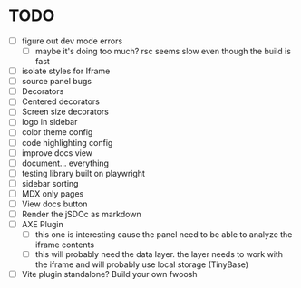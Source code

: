 # TODO

- [ ] figure out dev mode errors
  - [ ] maybe it's doing too much? rsc seems slow even though the build is fast
- [ ] isolate styles for Iframe
- [ ] source panel bugs
- [ ] Decorators
- [ ] Centered decorators
- [ ] Screen size decorators
- [ ] logo in sidebar
- [ ] color theme config
- [ ] code highlighting config
- [ ] improve docs view
- [ ] document... everything
- [ ] testing library built on playwright
- [ ] sidebar sorting
- [ ] MDX only pages
- [ ] View docs button
- [ ] Render the jSDOc as markdown
- [ ] AXE Plugin
  - [ ] this one is interesting cause the panel need to be able to analyze the iframe contents
  - [ ] this will probably need the data layer. the layer needs to work with the iframe and will probably use local storage (TinyBase)
- [ ] Vite plugin standalone? Build your own fwoosh
